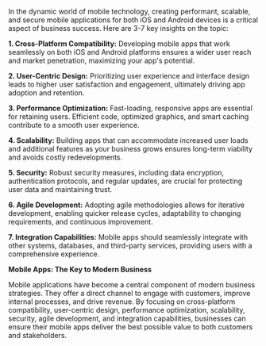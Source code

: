 <!--- 
  title: Mobile App Development: Building Performant, Scalable, and Secure Solutions
-->

In the dynamic world of mobile technology, creating performant, scalable, and secure mobile applications for both iOS and Android devices is a critical aspect of business success. Here are 3-7 key insights on the topic:

**1. Cross-Platform Compatibility:** Developing mobile apps that work seamlessly on both iOS and Android platforms ensures a wider user reach and market penetration, maximizing your app's potential.

**2. User-Centric Design:** Prioritizing user experience and interface design leads to higher user satisfaction and engagement, ultimately driving app adoption and retention.

**3. Performance Optimization:** Fast-loading, responsive apps are essential for retaining users. Efficient code, optimized graphics, and smart caching contribute to a smooth user experience.

**4. Scalability:** Building apps that can accommodate increased user loads and additional features as your business grows ensures long-term viability and avoids costly redevelopments.

**5. Security:** Robust security measures, including data encryption, authentication protocols, and regular updates, are crucial for protecting user data and maintaining trust.

**6. Agile Development:** Adopting agile methodologies allows for iterative development, enabling quicker release cycles, adaptability to changing requirements, and continuous improvement.

**7. Integration Capabilities:** Mobile apps should seamlessly integrate with other systems, databases, and third-party services, providing users with a comprehensive experience.

**Mobile Apps: The Key to Modern Business**

Mobile applications have become a central component of modern business strategies. They offer a direct channel to engage with customers, improve internal processes, and drive revenue. By focusing on cross-platform compatibility, user-centric design, performance optimization, scalability, security, agile development, and integration capabilities, businesses can ensure their mobile apps deliver the best possible value to both customers and stakeholders.
